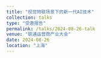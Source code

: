 ```yaml
---
title: "视觉物联场景下的新一代AI技术"
collection: talks
type: "受邀报告"
permalink: /talks/2024-08-26-talk
venue: "联通运营商产业大会"
date: 2024-08-26
location: "上海"
---
```

